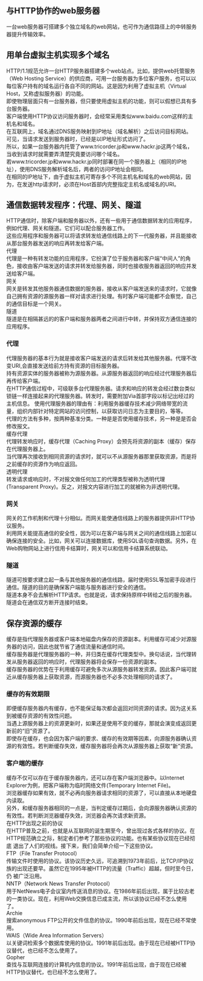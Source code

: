 ## 与HTTP协作的web服务器  
一台web服务器可搭建多个独立域名的web网站，也可作为通信路径上的中转服务器提升传输效率。  
## 用单台虚拟主机实现多个域名  
HTTP/1.1规范允许一台HTTP服务器搭建多个web站点。比如，提供web托管服务（Web Hosting Service）的供应商，可用一台服务器为多位客户服务，也可以以每位客户持有的域名运行各自不同的网站。这是因为利用了虚拟主机（Virtual Host，又称虚拟服务器）的功能。  
即使物理层面只有一台服务器，但只要使用虚拟主机的功能，则可以假想已具有多台服务器。  
客户端使用HTTP协议访问服务器时，会经常采用类似www.baidu.com这样的主机名和域名。  
在互联网上，域名通过DNS服务映射到IP地址（域名解析）之后访问目标网站。可见，当请求发送到服务器时，已经是以IP地址形式访问了。  
所以，如果一台服务器内托管了www.tricorder.jp和www.hackr.jp这两个域名， 当收到请求时就需要弄清楚究竟要访问哪个域名。  
若www.tricorder.jp和www.hackr.jp同时部署在同一个服务器上（相同的IP地址），使用DNS服务解析域名后，两者的访问IP地址会相同。  
在相同的IP地址下，由于虚拟主机可寄存多个不同主机名和域名的web网站，因为，在发送http请求时，必须在Host首部内完整指定主机名或域名的URI。  
## 通信数据转发程序：代理、网关、隧道  
HTTP通信时，除客户端和服务器以外，还有一些用于通信数据转发的应用程序，例如代理、网关和隧道。它们可以配合服务器工作。  
这些应用程序和服务器可以将请求转发给通信线路上的下一代服务器，并且能接收从那台服务器发送的响应再转发给客户端。  
代理  
代理是一种有转发功能的应用程序，它扮演了位于服务器和客户端“中间人”的角色，接收由客户端发送的请求并转发给服务器，同时也接收服务器返回的响应并发送给客户端。  
网关  
网关是转发其他服务器通信数据的服务器，接收从客户端发送来的请求时，它就像自己拥有资源的源服务器一样对请求进行处理。有时客户端可能都不会察觉，自己的通信目标是一个网关。  
隧道  
隧道是在相隔甚远的的客户端和服务器两者之间进行中转，并保持双方通信连接的应用程序。  
### 代理
代理服务器的基本行为就是接收客户端发送的请求后转发给其他服务器。代理不改变URI,会直接发送给前方持有资源的目标服务器。  
持有资源实体的服务器被称为源服务器。从源服务器返回的响应经过代理服务器后再传给客户端。  
在HTTP通信过程中，可级联多台代理服务器。请求和响应的转发会经过数台类似锁链一样连接起来的代理服务器。转发时，需要附加Via首部字段以标记出经过的主机信息。 
使用代理服务器的理由有：利用服务器缓存技术减少网络带宽的流量，组织内部针对特定网站的访问控制，以获取访问日志为主要目的，等等。  
代理的方法有多种，按两种基准分类。一种是是否使用缓存技术，另一种是是否会修改报文。  
缓存代理   
代理转发响应时，缓存代理（Caching Proxy）会预先将资源的副本（缓存）保存在代理服务器上。  
当代理再次接收到相同资源的请求时，就可以不从源服务器那里获取资源，而是将之前缓存的资源作为响应返回。  
透明代理  
转发请求或响应时，不对报文做任何加工的代理类型被称为透明代理(Transparent Proxy)。反之，对报文内容进行加工的就被称为非透明代理。  
### 网关  
网关的工作机制和代理十分相似。而网关能使通信线路上的服务器提供非HTTP协议服务。  
利用网关能提高通信的安全性，因为可以在客户端与网关之间的通信线路上加密以确保连接的安全。比如，网关可以连接数据库，使用SQL语句查询数据。另外，在 Web购物网站上进行信用卡结算时，网关可以和信用卡结算系统联动。  
### 隧道
隧道可按要求建立起一条与其他服务器的通信线路，届时使用SSL等加密手段进行通信。隧道的目的是确保客户端能与服务器进行安全的通信。  
隧道本身不会去解析HTTP请求。也就是说，请求保持原样中转给之后的服务器。隧道会在通信双方断开连接时结束。  
## 保存资源的缓存  
缓存是指代理服务器或客户端本地磁盘内保存的资源副本。利用缓存可减少对源服务器的访问，因此也就节省了通信流量和通信时间。  
缓存服务器是代理服务器的一种，并归类在缓存代理类型中。换句话说，当代理转发从服务器返回的响应时，代理服务器将会保存一份资源的副本。  
缓存服务器的优势在于利用缓存可避免多次从源服务器转发资源。因此客户端可就 近从缓存服务器上获取资源，而源服务器也不必多次处理相同的请求了。  
### 缓存的有效期限  
即便缓存服务器内有缓存，也不能保证每次都会返回对同资源的请求。因为这关系到被缓存资源的有效性问题。  
当遇上源服务器上的资源更新时，如果还是使用不变的缓存，那就会演变成返回更 新前的“旧”资源了。  
即使存在缓存，也会因为客户端的要求、缓存的有效期等因素，向源服务器确认资 源的有效性。若判断缓存失效，缓存服务器将会再次从源服务器上获取“新”资源。  
### 客户端的缓存  
缓存不仅可以存在于缓存服务器内，还可以存在客户端浏览器中。以Internet Explorer为例，把客户端称为临时网络文件(Temporary
 Internet File)。  
浏览器缓存如果有效，就不必再向服务器请求相同的资源了，可以直接从本地硬盘内读取。  
另外，和缓存服务器相同的一点是，当判定缓存过期后，会向源服务器确认资源的 有效性。若判断浏览器缓存失效，浏览器会再次请求新资源。  
在HTTP出现之前的协议  
在HTTP普及之前，也就是从互联网的诞生期至今，曾出现过各式各样的协议。在HTTP规范确立之际，制定者们参考了那些协议的功能。也有某些协议现在已经彻底 退出了人们的视线。接下来，我们会简单介绍一下这些协议。  
FTP（File Transfer Protocol）  
传输文件时使用的协议。该协议历史久远，可追溯到1973年前后，比TCP/IP协议族的出现还要早。虽然它在1995年被HTTP的流量（Traffic）超越，但时至今日，仍 被广泛沿用。  
NNTP（Network News Transfer Protocol）  
用于NetNews电子会议室内传送消息的协议。在1986年前后出现，属于比较古老的一类协议。现在，利用Web交换信息已成主流，所以该协议已经不怎么使用了。  
Archie  
搜索anonymous FTP公开的文件信息的协议。1990年前后出现，现在已经不常使用。  
WAIS（Wide Area Information Servers）  
以关键词检索多个数据库使用的协议。1991年前后出现。由于现在已经被HTTP协议替代，也已经不怎么使用了。  
Gopher  
查找与互联网连接的计算机内信息的协议。1991年前后出现，由于现在已经被HTTP协议替代，也已经不怎么使用了。  
 



